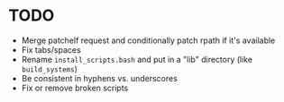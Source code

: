 # TODO

* Merge patchelf request and conditionally patch rpath if it's available
* Fix tabs/spaces
* Rename `install_scripts.bash` and put in a "lib" directory (like `build_systems`)
* Be consistent in hyphens vs. underscores
* Fix or remove broken scripts
